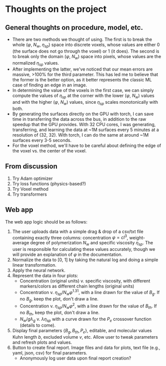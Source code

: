 # Thoughts on the project
## General thoughts on procedure, model, etc.

- There are two methods we thought of using. The first is to break the whole
($\varphi$, $N_w$, $\eta_{sp}$) space into discrete voxels, whose values are
either 0 (the surface does not go through the voxel) or 1 (it does). The 
second is to break only the domain ($\varphi$, $N_w$) space into pixels, whose 
values are the normalized $\eta_{sp}$ values. 
- After implementing the latter, we've noticed that our mean errors are 
massive, >100% for the third parameter. This has led me to believe that the 
former is the better option, as it better represents the classic ML case of 
finding an edge in an image.
- In determining the value of the voxels in the first case, we can simply
compute the values of $\eta_{sp}$ at the corner with the lower ($\varphi$, 
$N_w$) values and with the higher ($\varphi$, $N_w$) values, since $\eta_{sp}$ 
scales monotonically with both.
- By generating the surfaces directly on the GPU with torch, I can save time
in transferring the data across the bus, in addition to the raw speedup that
the GPU provides. With 32 CPU cores, I was generating, transferring, and 
learning the data at ~1M surfaces every 5 minutes at a resolution of (32, 32). 
With torch, I can do the same at around ~1M surfaces every 3-5 seconds.
- For the voxel method, we'll have to be careful about defining the edge
of the voxel vs. the center of the voxel.

## From discussion
1. Try Adam optimizer
2. Try loss functions (physics-based?)
3. Try Voxel method
4. Try transformers

## Web app

The web app logic should be as follows:

1. The user uploads data with a simple drag & drop of a csv/txt file containing
exactly three columns: concentration $\varphi=cl^3$, weight-average degree of
polymerization $N_w$ and specific viscosity $\eta_{sp}$. The user is 
responsible for calculating these values accurately, though we will provide an
explanation of $\varphi$ in the documentation.
2. Normalize the data to [0, 1] by taking the natural log and doing a simple 
linear transformation.
3. Apply the neural network.
4. Represent the data in four plots:
    - Concentration (original units) v. specific viscosity, with different
    markers/colors as different chain lengths (original units)
    - Concentration v. $\eta_{sp}/N_w \varphi^{1.31}$, with a line drawn for 
    the value of $B_g$. If no $B_g$, keep the plot, don't draw a line.
    - Concentration v. $\eta_{sp}/N_w \varphi^{2}$, with a line drawn for 
    the value of $B_{th}$. If no $B_{th}$, keep the plot, don't draw a line.
    - $N_w/g \lambda_g$ v. $\lambda \eta_{sp}$ with a curve drawn for the $P_e$
    crossover function (details to come). 
5. Display final parameters $\{B_g, B_{th}, P_e\}$, editable, and molecular
values Kuhn length $b$, excluded volume $v$, etc. Allow user to tweak 
parameters and refresh plots and values.
6. Button to create final report. Image files and data for plots, text file
(e.g., yaml, json, csv) for final parameters.
    - Anonymously log user data upon final report creation?